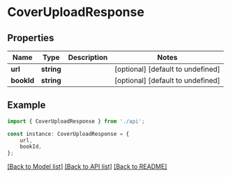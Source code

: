 # CoverUploadResponse


## Properties

Name | Type | Description | Notes
------------ | ------------- | ------------- | -------------
**url** | **string** |  | [optional] [default to undefined]
**bookId** | **string** |  | [optional] [default to undefined]

## Example

```typescript
import { CoverUploadResponse } from './api';

const instance: CoverUploadResponse = {
    url,
    bookId,
};
```

[[Back to Model list]](../README.md#documentation-for-models) [[Back to API list]](../README.md#documentation-for-api-endpoints) [[Back to README]](../README.md)
